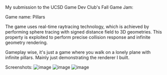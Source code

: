 My submission to the UCSD Game Dev Club's Fall Game Jam:

Game name: Pillars

The game uses real-time raytracing technology, which is achieved by performing sphere tracing with signed distance field to
3D geometries. This property is exploited to perform precise collision response and infinite geometry rendering. 

Gameplay wise, it's just a game where you walk on a lonely plane with infinite pillars. Mainly just demonstrating the 
renderer I built.

Screenshots:
![image](https://user-images.githubusercontent.com/16845654/31701417-237ef168-b385-11e7-9bed-94dc637eaad5.png)
![image](https://user-images.githubusercontent.com/16845654/31701420-27f09cba-b385-11e7-8296-9465cb214681.png)
![image](https://user-images.githubusercontent.com/16845654/31701425-2c7b252a-b385-11e7-9e7a-9483cecf899a.png)
